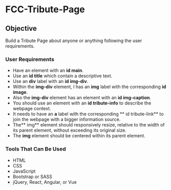 # FCC-Tribute-Page
## Objective
Build a Tribute Page about anyone or anything following the user requirements.
### User Requirements
- Have an element with an **id main**.
- Use an **id title** which contain a descriptive text.
- Use an **div** label with an **id img-div**.
- Within the **img-div** element, I has an **img** label with the corresponding **id image**.
- Also the **img-div** element has an element with an **id img-caption**.
- You should use an element with an **id tribute-info** to describe the webpage context.
- It needs to have an **a** label with the corresponding ** id tribute-link** to join the webpage with a bigger information source.
- The** img** element should responsively resize, relative to the width of its parent element, without exceeding its original size.
- The **img** element should be centered within its parent element.
### Tools That Can Be Used
- HTML
- CSS
- JavaScript
- Bootstrap or SASS
- jQuery, React, Angular, or Vue
